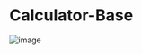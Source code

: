# Calculator-Base
![image](https://github.com/PetusoTwo/Calculator-Base/assets/96096173/29470df6-976d-42b0-9d5f-7dcabe83ca44)
